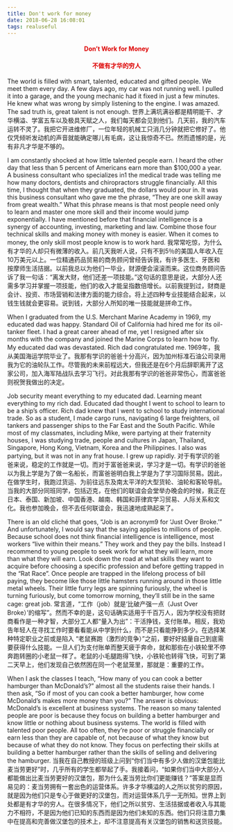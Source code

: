```yaml
---
title: Don't work for money
date: 2018-06-28 16:08:01
tags: realuseful
---
```

#### <center><font color="#dd0000">Don’t Work for Money</font></center>
#### <center><font color="#dd0000">不做有才华的穷人</font></center>

The world is filled with smart, talented, educated and gifted people. We meet them every day. A few days ago, my car was not running well. I pulled it into a garage, and the young mechanic had it fixed in just a few minutes. He knew what was wrong by simply listening to the engine. I was amazed. The sad truth is, great talent is not enough. 
世界上满坑满谷都是精明能干、才华横溢、学富五车以及极具天赋之人，我们每天都会见到他们。几天前，我的汽车运转不灵了。我把它开进维修厂，一位年轻的机械工只消几分钟就把它修好了。他仅凭倾听发动机的声音就能确定哪儿有毛病，这让我惊奇不已。然而遗憾的是，光有非凡才华是不够的。
<!-- more -->
I am constantly shocked at how little talented people earn. I heard the other day that less than 5 percent of Americans earn more than $100,000 a year. A business consultant who specializes in1 the medical trade was telling me how many doctors, dentists and chiropractors struggle financially. All this time, I thought that when they graduated, the dollars would pour in. It was this business consultant who gave me the phrase, “They are one skill away from great wealth.” What this phrase means is that most people need only to learn and master one more skill and their income would jump exponentially. I have mentioned before that financial intelligence is a synergy of accounting, investing, marketing and law. Combine those four technical skills and making money with money is easier. When it comes to money, the only skill most people know is to work hard.
我常常吃惊，为什么有才华的人却只有微薄的收入。前几天我听人说，只有不到5％的美国人年收入在10万美元以上。一位精通药品贸易的商务顾问曾经告诉我，有许多医生、牙医和按摩师生活拮据。以前我总以为他们一毕业，财源便会滚滚而来。这位商务顾问告诉了我一句话：“离发大财，他们还差一项技能。”这句话的意思是说，大部分人还需多学习并掌握一项技能，他们的收入才能呈指数倍增长。以前我提到过，财商是会计、投资、市场营销和法律方面的能力综合。将上述四种专业技能结合起来，以钱生钱就会更容易。说到钱，大部分人所知的唯一技能就是拼命工作。

When I graduated from the U.S. Merchant Marine Academy in 1969, my educated dad was happy. Standard Oil of California had hired me for its oil-tanker fleet. I had a great career ahead of me, yet I resigned after six months with the company and joined the Marine Corps to learn how to fly. My educated dad was devastated. Rich dad congratulated me.
1969年，我从美国海运学院毕业了。我那有学识的爸爸十分高兴，因为加州标准石油公司录用我为它的油轮队工作。尽管我的未来前程远大，但我还是在6个月后辞职离开了这家公司，加入海军陆战队去学习飞行。对此我那有学识的爸爸非常伤心，而富爸爸则祝贺我做出的决定。

Job security meant everything to my educated dad. Learning meant everything to my rich dad. Educated dad thought I went to school to learn to be a ship’s officer. Rich dad knew that I went to school to study international trade. So as a student, I made cargo runs, navigating 6 large freighters, oil tankers and passenger ships to the Far East and the South Pacific. While most of my classmates, including Mike, were partying at their fraternity houses, I was studying trade, people and cultures in Japan, Thailand, Singapore, Hong Kong, Vietnam, Korea and the Philippines. I also was partying, but it was not in any frat house. I grew up rapidly.
对于有学识的爸爸来说，稳定的工作就是一切。而对于富爸爸来说，学习才是一切。有学识的爸爸以为我上学是为了做一名船长，而富爸爸明白我上学是为了学习国际贸易。因此，在做学生时，我跑过货运、为前往远东及南太平洋的大型货轮、油轮和客轮导航。当我的大部分同班同学，包括迈克，在他们的联谊会会堂举办晚会的时候，我正在日本、泰国、新加坡、中国香港、越南、韩国和菲律宾学习贸易、人际关系和文化。我也参加晚会，但不去任何联谊会，我迅速地成熟起来了。

There is an old cliché that goes, “Job is an acronym9 for ‘Just Over Broke.’” And unfortunately, I would say that the saying applies to millions of people. Because school does not think financial intelligence is intelligence, most workers “live within their means.” They work and they pay the bills. Instead I recommend to young people to seek work for what they will learn, more than what they will earn. Look down the road at what skills they want to acquire before choosing a specific profession and before getting trapped in the “Rat Race”. Once people are trapped in the lifelong process of bill paying, they become like those little hamsters running around in those little metal wheels. Their little furry legs are spinning furiously, the wheel is turning furiously, but come tomorrow morning, they’ll still be in the same cage: great job.
常言道，“工作（job）就是‘比破产强一点（Just Over Broke）’的缩写”。然而不幸的是，这句话确实适用于千百万人，因为学校没有把财商看作是一种才智，大部分工人都“量入为出”：干活挣钱，支付账单。相反，我劝告年轻人在寻找工作时要看看能从中学到什么，而不是只看能挣到多少。在选择某种特定职业之前或是陷入 “老鼠赛跑（激烈的竞争）”之前，要好好掂量自己到底需要获得什么技能。一旦人们为支付账单而整天疲于奔命，就和那些在小铁轮里不停奔跑转圈的小老鼠一样了。老鼠的小毛腿跑得飞快，小铁轮也转得飞快，可到了第二天早上，他们发现自己依然困在同一个老鼠笼里，那就是：重要的工作。

When I ask the classes I teach, “How many of you can cook a better hamburger than McDonald’s?” almost all the students raise their hands. I then ask, “So if most of you can cook a better hamburger, how come McDonald’s makes more money than you?” The answer is obvious: McDonald’s is excellent at business systems. The reason so many talented people are poor is because they focus on building a better hamburger and know little or nothing about business systems. The world is filled with talented poor people. All too often, they’re poor or struggle financially or earn less than they are capable of, not because of what they know but because of what they do not know. They focus on perfecting their skills at building a better hamburger rather than the skills of selling and delivering the hamburger.
当我在自己教授的班级上问到“你们当中有多少人做的汉堡包能比麦当劳更好”时，几乎所有的学生都举起了手。我接着问，“如果你们当中大部分人都能做出比麦当劳更好的汉堡包，那为什么麦当劳比你们更能赚钱？”答案是显而易见的：麦当劳拥有一套出色的运营体系。许多才华横溢的人之所以贫穷的原因，就是因为他们只是专心于做更好的汉堡包，而对运营体系几乎一无所知。世界上到处都是有才华的穷人。在很多情况下，他们之所以贫穷、生活拮据或者收入与其能力不相符，不是因为他们已知的东西而是因为他们未知的东西。他们只将注意力集中在提高和完善做汉堡包的技术上，却不注意提高有关汉堡包的销售和送货技能。

